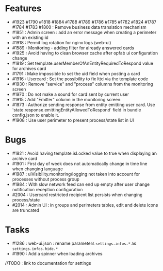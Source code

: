 

# Features



* #1923 #1790 #1818 #1884 #1788 #1789 #1786 #1785 #1782 #1824 #1787 #1784 #1783 #1800 : Remove business data translation mechanism
* #1851 : Admin screen : add an error message when creating a perimeter with an existing id 
* #1918 : Permit log rotation for nginx logs (web-ui)
* #1589 : Monitoring - adding filter for already answered cards
* #1925 : Avoid having to clean browser cache after opfab ui configuration change
* #1819 : Set template.userMemberOfAnEntityRequiredToRespond value for archives card
* #1791 : Make impossible to set the uid field when posting a card
* #1916 : Usercard : Set the possibility to fix lttd via the template code
* #1930 : Remove "service" and "process" columns from the monitoring screen
* #1970 : Do not make a sound for card sent by current user
* #1915 : Add "Emitter" column in the monitoring screen
* #1873 : Authorize sending response from entity emitting user card. Use 'state.response.emittingEntityAllowedToRespond' field in bundle config.json to enable it.
* #1908 : Use user perimeter to present process/state list in UI

# Bugs

* #1821 : Avoid having template.isLocked value to true when displaying an archive card
* #1901 : First day of week does not automatically change in time line when changing language
* #1987 : uiVisibility.monitoring/logging not taken into account for processes without process group
* #1984 : With slow network feed can end up empty after user change notification reception configuration
* #2004 : Usercard restricted recipient list persists when changing process/state
* #2014 : Admin UI : in groups and perimeters tables, edit and delete icons are truncated

# Tasks

* #1286 : web-ui.json : rename parameters `settings.infos.*` as `settings.infos.hide.*`
* #1990 : Add a spinner when loading archives

//TODO : link to documentation for settings 
